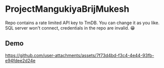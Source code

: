 # ProjectMangukiyaBrijMukesh

Repo contains a rate limited API key to TmDB. You can change it as you like. <br>
SQL server won't connect, credentials in the repo are invalid. :grin:

## Demo
https://github.com/user-attachments/assets/7f73d4bd-f3c4-4e44-93fb-e94fdee2d24e

